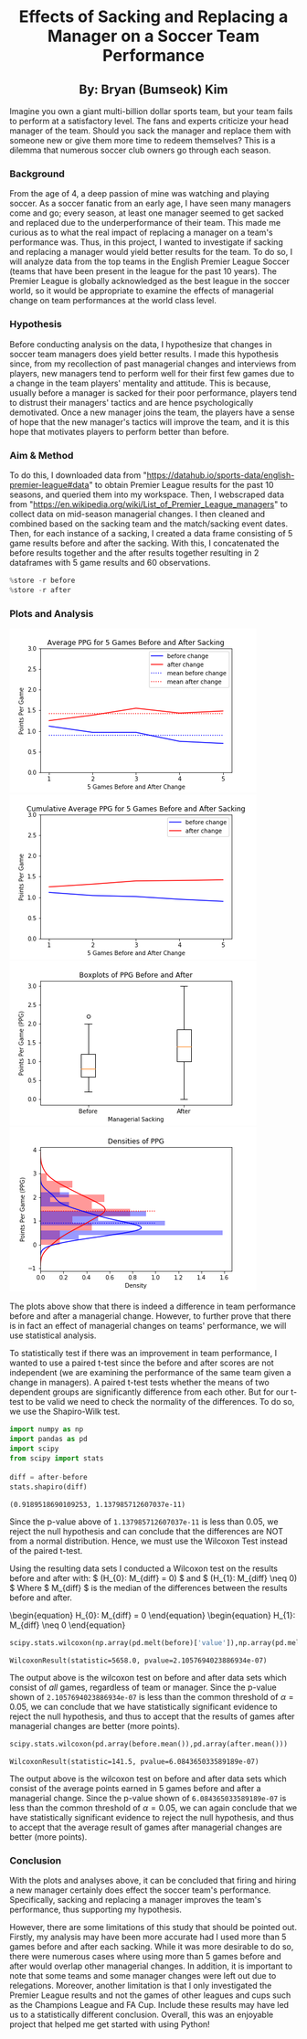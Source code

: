
# <center>Effects of Sacking and Replacing a Manager on a Soccer Team Performance</center>

## <center>By: Bryan (Bumseok) Kim</center>

Imagine you own a giant multi-billion dollar sports team, but your team fails to perform at a satisfactory level. The fans and experts criticize your head manager of the team. Should you sack the manager and replace them with someone new or give them more time to redeem themselves? This is a dilemma that numerous soccer club owners go through each season. 

### Background
From the age of 4, a deep passion of mine was watching and playing soccer. As a soccer fanatic from an early age, I have seen many managers come and go; every season, at least one manager seemed to get sacked and replaced due to the underperformance of their team. This made me curious as to what the real impact of replacing a manager on a team's performance was. Thus, in this project, I wanted to investigate if sacking and replacing a manager would yield better results for the team. To do so, I will analyze data from the top teams in the English Premier League Soccer (teams that have been present in the league for the past 10 years). The Premier League is globally acknowledged as the best league in the soccer world, so it would be appropriate to examine the effects of managerial change on team performances at the world class level.

### Hypothesis
Before conducting analysis on the data, I hypothesize that changes in soccer team managers does yield better results. I made this hypothesis since, from my recollection of past managerial changes and interviews from players, new managers tend to perform well for their first few games due to a change in the team players' mentality and attitude. This is because, usually before a manager is sacked for their poor performance, players tend to distrust their managers' tactics and are hence psychologically demotivated. Once a new manager joins the team, the players have a sense of hope that the new manager's tactics will improve the team, and it is this hope that motivates players to perform better than before.

### Aim & Method
To do this, I downloaded data from "https://datahub.io/sports-data/english-premier-league#data" to obtain Premier League results for the past 10 seasons, and queried them into my workspace. Then, I webscraped data from "https://en.wikipedia.org/wiki/List_of_Premier_League_managers" to collect data on mid-season managerial changes. I then cleaned and combined based on the sacking team and the match/sacking event dates. Then, for each instance of a sacking, I created a data frame consisting of 5 game results before and after the sacking. With this, I concatenated the before results together and the after results together resulting in 2 dataframes with 5 game results and 60 observations.


```python
%store -r before
%store -r after
```

### Plots and Analysis

<img src="Images/PPG_ba.png">
<img src="Images/Cumavg_PPG.png">
<img src="Images/Boxplot_PPG.png">
<img src="Images/Densities_PPG.png">

The plots above show that there is indeed a difference in team performance before and after a managerial change. However, to further prove that there is in fact an effect of managerial changes on teams' performance, we will use statistical analysis.

To statistically test if there was an improvement in team performance, I wanted to use a paired t-test since the before and after scores are not independent (we are examining the performance of the same team given a change in managers). A paired t-test tests whether the means of two dependent groups are significantly difference from each other. But for our t-test to be valid we need to check the normality of the differences. To do so, we use the Shapiro-Wilk test.


```python
import numpy as np
import pandas as pd
import scipy
from scipy import stats

diff = after-before
stats.shapiro(diff)
```




    (0.9189518690109253, 1.137985712607037e-11)



Since the p-value above of `1.137985712607037e-11` is less than $0.05$, we reject the null hypothesis and can conclude that the differences are NOT from a normal distribution. Hence, we must use the Wilcoxon Test instead of the paired t-test.

Using the resulting data sets I conducted a Wilcoxon test on the results before and after with: 
$ (H_{0}: M_{diff} = 0) $ and
$ (H_{1}: M_{diff} \neq 0) $
Where $ M_{diff} $ is the median of the differences between the results before and after.

\begin{equation}
H_{0}: M_{diff} = 0
\end{equation}
\begin{equation}
H_{1}: M_{diff} \neq 0
\end{equation}


```python
scipy.stats.wilcoxon(np.array(pd.melt(before)['value']),np.array(pd.melt(after)['value']))
```




    WilcoxonResult(statistic=5658.0, pvalue=2.1057694023886934e-07)



The output above is the wilcoxon test on before and after data sets which consist of $\textit{all}$ games, regardless of team or manager. Since the p-value shown of `2.1057694023886934e-07` is less than the common threshold of $\alpha = 0.05$, we can conclude that we have statistically significant evidence to reject the null hypothesis, and thus to accept that the results of games after managerial changes are better (more points).


```python
scipy.stats.wilcoxon(pd.array(before.mean()),pd.array(after.mean()))
```




    WilcoxonResult(statistic=141.5, pvalue=6.084365033589189e-07)



The output above is the wilcoxon test on before and after data sets which consist of the average points earned in 5 games before and after a managerial change. Since the p-value shown of `6.084365033589189e-07` is less than the common threshold of $\alpha = 0.05$, we can again conclude that we have statistically significant evidence to reject the null hypothesis, and thus to accept that the average result of games after managerial changes are better (more points).

### Conclusion

With the plots and analyses above, it can be concluded that firing and hiring a new manager certainly does effect the soccer team's performance. Specifically, sacking and replacing a manager improves the team's performance, thus supporting my hypothesis.

However, there are some limitations of this study that should be pointed out. Firstly, my analysis may have been more accurate had I used more than 5 games before and after each sacking. While it was more desirable to do so, there were numerous cases where using more than 5 games before and after would overlap other managerial changes. In addition, it is important to note that some teams and some manager changes were left out due to relegations. Moreover, another limitation is that I only investigated the Premier League results and not the games of other leagues and cups such as the Champions League and FA Cup. Include these results may have led us to a statistically different conclusion. Overall, this was an enjoyable project that helped me get started with using Python!
